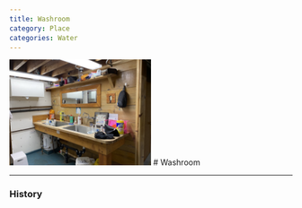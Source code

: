 ```yaml
---
title: Washroom
category: Place
categories: Water
---
```

<img src="img/2020-Washroom.jpeg" style="width: 50%;">
# Washroom



---
### History
